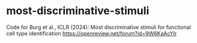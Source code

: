 # most-discriminative-stimuli
Code for Burg et al., ICLR (2024): Most discriminative stimuli for functional cell type identification https://openreview.net/forum?id=9W6KaAcYlr
